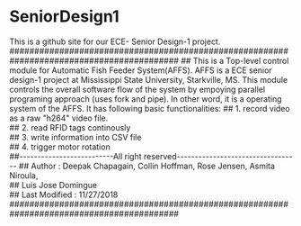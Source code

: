 # SeniorDesign1
This is a github site for our ECE- Senior Design-1 project. 
##########################################################################################
    ## This is a Top-level control module for Automatic Fish Feeder System(AFFS). AFFS is a ECE senior design-1 project at Mississippi State University, Starkville, MS. This module controls the overall software flow of the system by empoying parallel programing approach (uses fork and pipe). In other word, it is a operating system of the AFFS. It has following basic functionalities: 
    ## 1. record video as a raw "h264" video file.                                 
    ## 2. read RFID tags continously                                               
    ## 3. write information into CSV file                                           
    ## 4. trigger motor rotation                                                    
    ##--------------------------All right reserved----------------------------------
    ## Author : Deepak Chapagain, Collin Hoffman, Rose Jensen, Asmita Niroula,      
    ##          Luis Jose Domingue                                                  
    ## Last Modified  : 11/27/2018                                                  
##########################################################################################

